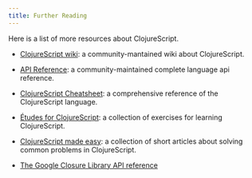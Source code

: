 ```yaml
---
title: Further Reading
---
```


Here is a list of more resources about ClojureScript.

  - [ClojureScript wiki](https://github.com/clojure/clojurescript/wiki):
    a community-mantained wiki about ClojureScript.

  - [API
    Reference](https://github.com/cljsinfo/cljs-api-docs/blob/catalog/INDEX.md):
    a community-maintained complete language api reference.

  - [ClojureScript Cheatsheet](http://cljs.info/cheatsheet/): a
    comprehensive reference of the ClojureScript language.

  - [Études for
    ClojureScript](http://catcode.com/etudes-for-clojurescript/toc.html):
    a collection of exercises for learning ClojureScript.

  - [ClojureScript made easy](http://clojurescriptmadeeasy.com/): a
    collection of short articles about solving common problems in
    ClojureScript.

  - [The Google Closure Library API
    reference](http://google.github.io/closure-library/api/)
